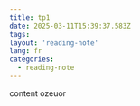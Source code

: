 ```yaml
---
title: tp1
date: 2025-03-11T15:39:37.583Z
tags:
layout: 'reading-note'
lang: fr
categories: 
  - reading-note
---
```

content ozeuor